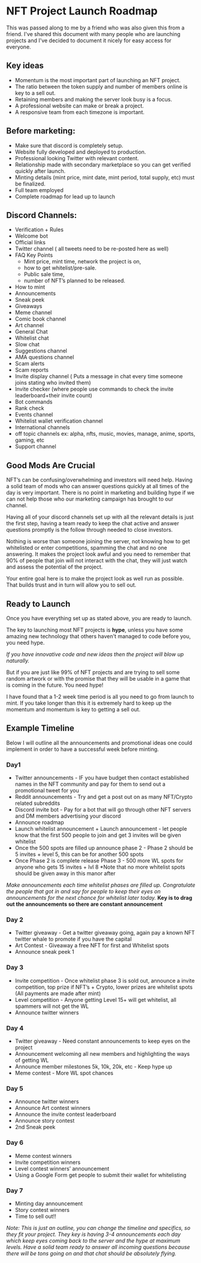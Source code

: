 # NFT Project Launch Roadmap 

This was passed along to me by a friend who was also given this from a friend. I've shared this document with many people who are launching projects and I've decided to document it nicely for easy access for everyone.

## Key ideas
- Momentum is the most important part of launching an NFT project.
- The ratio between the token supply and number of members online is key to a sell out.
- Retaining members and making the server look busy is a focus.
- A professional website can make or break a project. 
- A responsive team from each timezone is important.

## Before marketing: 
- Make sure that discord is completely setup.
- Website fully developed and deployed to production.
- Professional looking Twitter with relevant content.
- Relationship made with secondary marketplace so you can get verified quickly after launch.
- Minting details (mint price, mint date, mint period, total supply, etc)  must be finalized.
- Full team employed 
- Complete roadmap for lead up to launch 

## Discord Channels: 

- Verification + Rules 
- Welcome bot 
- Official links 
- Twitter channel ( all tweets need to be re-posted here as well) 
- FAQ Key Points 
  - Mint price, mint time, network the project is on, 
  - how to get whitelist/pre-sale. 
  - Public sale time, 
  - number of NFT’s planned to be released. 
- How to mint 
- Announcements 
- Sneak peek 
- Giveaways 
- Meme channel 
- Comic book channel 
- Art channel 
- General Chat 
- Whitelist chat 
- Slow chat 
- Suggestions channel 
- AMA questions channel 
- Scam alerts 
- Scam reports 
- Invite display channel ( Puts a message in chat every time someone joins stating who invited them) 
- Invite checker (where people use commands to check the invite leaderboard+their invite count) 
- Bot commands 
- Rank check 
- Events channel  
- Whitelist wallet verification channel 
- International channels 
- off topic channels ex: alpha, nfts, music, movies, manage, anime, sports, gaming, etc 
- Support channel  

## Good Mods Are Crucial

NFT’s can be confusing/overwhelming and investors will need help. Having a solid team of mods who can answer questions quickly at all times of the day is very important. There is no point in marketing and building hype if we can not help those who our marketing campaign has brought to our channel. 

Having all of your discord channels set up with all the relevant details is just the first step, having a team ready to keep the chat active and answer questions promptly is the follow through needed to close investors.

Nothing is worse than someone joining the server, not knowing how to get whitelisted or enter competitions, spamming the chat and no one answering. It makes the project look awful and you need to remember that 90% of people that join will not interact with the chat, they will just watch and assess the potential of the project.

Your entire goal here is to make the project look as well run as possible. That builds trust and in turn will allow you to sell out.


## Ready to Launch

Once you have everything set up as stated above, you are ready to launch.

The key to launching most NFT projects is **hype**, unless you have some amazing new technology that others haven't managed to code before you, you need hype.

_If you have innovative code and new ideas then the project will blow up naturally._

But if you are just like 99% of NFT projects and are trying to sell some random artwork or with the promise that they will be usable in a game that is coming in the future. You need hype!

I have found that a 1-2 week time period is all you need to go from launch to mint. If you take longer than this it is extremely hard to keep up the momentum and momentum is key to getting a sell out.


## Example Timeline

Below I will outline all the announcements and promotional ideas one could implement in order to have a successful week before minting.

### Day1
- Twitter announcements - IF you have budget then contact established names in the NFT community and pay for them to send out a promotional tweet for you
- Reddit announcements - Try and get a post out on as many NFT/Crypto related subreddits
- Discord invite bot - Pay for a bot that will go through other NFT servers and DM members advertising your discord
- Announce roadmap
- Launch whitelist announcement + Launch announcement - let people know that the first 500 people to join and get 3 invites will be given whitelist
- Once the 500 spots are filled up announce phase 2 - Phase 2 should be 5 invites + level 5, this can be for another 500 spots
- Once Phase 2 is complete release Phase 3 - 500 more WL spots for anyone who gets 15 invites + lvl 8 *Note that no more whitelist spots should be given away in this manor after

_Make announcements each time whitelist phases are filled up. Congratulate the people that got in and say for people to keep their eyes on announcements for the next chance for whitelist later today._ **Key is to drag out the announcements so there are constant announcement**

### Day 2
- Twitter giveaway - Get a twitter giveaway going, again pay a known NFT twitter whale to promote if you have the capital
- Art Contest - Giveaway a free NFT for first and Whitelist spots
- Announce sneak peek 1

### Day 3
- Invite competition - Once whitelist phase 3 is sold out, announce a invite competition, top prize if NFT’s + Crypto, lower prizes are whitelist spots (All payments are made after mint)
- Level competition - Anyone getting Level 15+ will get whitelist, all spammers will not get the WL
- Announce twitter winners

### Day 4
- Twitter giveaway - Need constant announcements to keep eyes on the project
- Announcement welcoming all new members and highlighting the ways of getting WL
- Announce member milestones 5k, 10k, 20k, etc - Keep hype up
- Meme contest - More WL spot chances

### Day 5
- Announce twitter winners
- Announce Art contest winners
- Announce the invite contest leaderboard
- Announce story contest
- 2nd Sneak peek

### Day 6
- Meme contest winners
- Invite competition winners
- Level contest winners’ announcement
- Using a Google Form get people to submit their wallet for whitelisting 

### Day 7
- Minting day announcement
- Story contest winners
- Time to sell out!!

_Note: This is just an outline, you can change the timeline and specifics, so they fit your project. They key is having 3-4 announcements each day which keep eyes coming back to the server and the hype at maximum levels. Have a solid team ready to answer all incoming questions because there will be tons going on and that chat should be absolutely flying._  